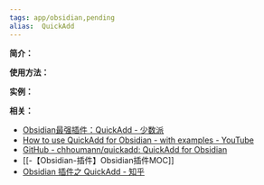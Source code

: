 ```yaml
---
tags: app/obsidian,pending 
alias:  QuickAdd
---
```

**简介：**


**使用方法：**


**实例：**


**相关：**
* [Obsidian最强插件：QuickAdd - 少数派](https://sspai.com/post/69375)
* [How to use QuickAdd for Obsidian - with examples - YouTube](https://www.youtube.com/watch?v=gYK3VDQsZJo)
* [GitHub - chhoumann/quickadd: QuickAdd for Obsidian](https://github.com/chhoumann/quickadd)
* [[-【Obsidian-插件】Obsidian插件MOC]]
* [Obsidian 插件之 QuickAdd - 知乎](https://zhuanlan.zhihu.com/p/386885976)